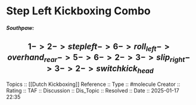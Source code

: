 # Step Left Kickboxing Combo

##### Southpaw:

$$
1 -> 2 -> step left -> 6 -> roll_{left} -> overhand_{rear} -> 5 -> 6 -> 2 -> 3 -> slip_{right} -> 3 -> 2 -> switchkick_{head}
$$
---
Topics ::  [[Dutch Kickboxing]] 
Reference ::
Type :: #molecule
Creator ::
Rating ::
TAF ::
Discussion ::
Dis_Topic :: 
Resolved ::
Date :: 2025-01-17 22:35
